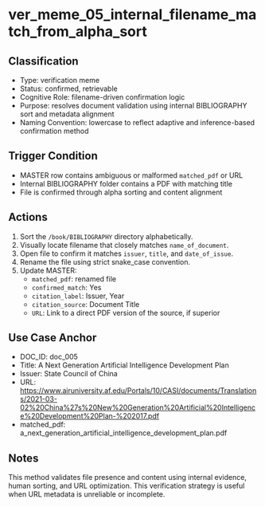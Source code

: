 # ver_meme_05_internal_filename_match_from_alpha_sort

## Classification
- Type: verification meme
- Status: confirmed, retrievable
- Cognitive Role: filename-driven confirmation logic
- Purpose: resolves document validation using internal BIBLIOGRAPHY sort and metadata alignment
- Naming Convention: lowercase to reflect adaptive and inference-based confirmation method

## Trigger Condition
- MASTER row contains ambiguous or malformed `matched_pdf` or URL
- Internal BIBLIOGRAPHY folder contains a PDF with matching title
- File is confirmed through alpha sorting and content alignment

## Actions
1. Sort the `/book/BIBLIOGRAPHY` directory alphabetically.
2. Visually locate filename that closely matches `name_of_document`.
3. Open file to confirm it matches `issuer`, `title`, and `date_of_issue`.
4. Rename the file using strict snake_case convention.
5. Update MASTER:
   - `matched_pdf`: renamed file
   - `confirmed_match`: Yes
   - `citation_label`: Issuer, Year
   - `citation_source`: Document Title
   - `URL`: Link to a direct PDF version of the source, if superior

## Use Case Anchor
- DOC_ID: doc_005
- Title: A Next Generation Artificial Intelligence Development Plan
- Issuer: State Council of China
- URL: https://www.airuniversity.af.edu/Portals/10/CASI/documents/Translations/2021-03-02%20China%27s%20New%20Generation%20Artificial%20Intelligence%20Development%20Plan-%202017.pdf
- matched_pdf: a_next_generation_artificial_intelligence_development_plan.pdf

## Notes
This method validates file presence and content using internal evidence, human sorting, and URL optimization. This verification strategy is useful when URL metadata is unreliable or incomplete.